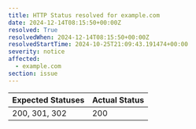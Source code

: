 ```yaml
---
title: HTTP Status resolved for example.com
date: 2024-12-14T08:15:50+00:00Z
resolved: True
resolvedWhen: 2024-12-14T08:15:50+00:00Z
resolvedStartTime: 2024-10-25T21:09:43.191474+00:00
severity: notice
affected:
  - example.com
section: issue
---
```


| Expected Statuses | Actual Status  |
|-------------------|----------------|
| 200, 301, 302 | 200 |
